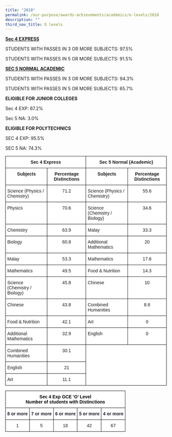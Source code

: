 ```yaml
---
title: "2018"
permalink: /our-purpose/awards-achievements/academics/o-levels/2018
description: ""
third_nav_title: O levels
---
```

<strong><u>Sec 4 EXPRESS</strong></u>

STUDENTS WITH PASSES IN 3 OR MORE SUBJECTS: 97.5%

STUDENTS WITH PASSES IN 5 OR MORE SUBJECTS: 91.5%

<strong><u>SEC 5 NORMAL ACADEMIC</strong></u>

STUDENTS WITH PASSES IN 3 OR MORE SUBJECTS: 94.3%

STUDENTS WITH PASSES IN 5 OR MORE SUBJECTS: 65.7%

**ELIGIBLE FOR JUNIOR COLLEGES**

Sec 4 EXP: 67.2%

Sec 5 NA: 3.0%

**ELIGIBLE FOR POLYTECHNICS**

SEC 4 EXP: 95.5%

SEC 5 NA: 74.3%

<style type="text/css">
.tg  {border-collapse:collapse;border-spacing:0;}
.tg td{border-color:black;border-style:solid;border-width:1px;font-family:Arial, sans-serif;font-size:14px;
  overflow:hidden;padding:10px 5px;word-break:normal;}
.tg th{border-color:black;border-style:solid;border-width:1px;font-family:Arial, sans-serif;font-size:14px;
  font-weight:normal;overflow:hidden;padding:10px 5px;word-break:normal;}
.tg .tg-9hzb{background-color:#FFF;font-weight:bold;text-align:center;vertical-align:top}
.tg .tg-ktyi{background-color:#FFF;text-align:left;vertical-align:top}
.tg .tg-7yig{background-color:#FFF;text-align:center;vertical-align:top}
</style>
<table class="tg">
<thead>
  <tr>
    <th class="tg-9hzb" colspan="2">Sec 4 Express</th>
    <th class="tg-9hzb" colspan="3">Sec 5 Normal (Academic)</th>
  </tr>
</thead>
<tbody>
  <tr>
    <td class="tg-9hzb">Subjects</td>
    <td class="tg-9hzb">Percentage Distinctions</td>
    <td class="tg-9hzb" colspan="2">Subjects</td>
    <td class="tg-9hzb">Percentage Distinctions</td>
  </tr>
  <tr>
    <td class="tg-ktyi">Science (Physics / Chemistry)</td>
    <td class="tg-7yig">71.2</td>
    <td class="tg-ktyi" colspan="2">Science (Physics / Chemistry)</td>
    <td class="tg-7yig">55.6</td>
  </tr>
  <tr>
    <td class="tg-ktyi">Physics</td>
    <td class="tg-7yig">70.6</td>
    <td class="tg-ktyi" colspan="2">Science (Chemistry / Biology)</td>
    <td class="tg-7yig">34.6</td>
  </tr>
  <tr>
    <td class="tg-ktyi">Chemistry</td>
    <td class="tg-7yig">63.9</td>
    <td class="tg-ktyi" colspan="2">Malay</td>
    <td class="tg-7yig">33.3</td>
  </tr>
  <tr>
    <td class="tg-ktyi">Biology</td>
    <td class="tg-7yig">60.8</td>
    <td class="tg-ktyi" colspan="2">Additional Mathematics</td>
    <td class="tg-7yig">20</td>
  </tr>
  <tr>
    <td class="tg-ktyi">Malay</td>
    <td class="tg-7yig">53.3</td>
    <td class="tg-ktyi" colspan="2">Mathematics</td>
    <td class="tg-7yig">17.6</td>
  </tr>
  <tr>
    <td class="tg-ktyi">Mathematics</td>
    <td class="tg-7yig">49.5</td>
    <td class="tg-ktyi" colspan="2">Food &amp; Nutrition</td>
    <td class="tg-7yig">14.3</td>
  </tr>
  <tr>
    <td class="tg-ktyi">Science (Chemistry / Biology)</td>
    <td class="tg-7yig">45.8</td>
    <td class="tg-ktyi" colspan="2">Chinese</td>
    <td class="tg-7yig">10</td>
  </tr>
  <tr>
    <td class="tg-ktyi">Chinese</td>
    <td class="tg-7yig">43.8</td>
    <td class="tg-ktyi" colspan="2">Combined Humanities</td>
    <td class="tg-7yig">8.6</td>
  </tr>
  <tr>
    <td class="tg-ktyi">Food &amp; Nutrition</td>
    <td class="tg-7yig">42.1</td>
    <td class="tg-ktyi" colspan="2">Art</td>
    <td class="tg-7yig">0</td>
  </tr>
  <tr>
    <td class="tg-ktyi">Additional Mathematics</td>
    <td class="tg-7yig">32.9</td>
    <td class="tg-ktyi" colspan="2">English</td>
    <td class="tg-7yig">0</td>
  </tr>
  <tr>
    <td class="tg-ktyi">Combined Humanities</td>
    <td class="tg-7yig">30.1</td>
    <td class="tg-ktyi" colspan="3" rowspan="3"> &nbsp;&nbsp;<br>&nbsp;&nbsp;<br>&nbsp;&nbsp;</td>
  </tr>
  <tr>
    <td class="tg-ktyi">English</td>
    <td class="tg-7yig">21</td>
  </tr>
  <tr>
    <td class="tg-ktyi">Art</td>
    <td class="tg-7yig">11.1</td>
  </tr>
</tbody>
</table>

<style type="text/css">
.tg  {border-collapse:collapse;border-spacing:0;}
.tg td{border-color:black;border-style:solid;border-width:1px;font-family:Arial, sans-serif;font-size:14px;
  overflow:hidden;padding:10px 5px;word-break:normal;}
.tg th{border-color:black;border-style:solid;border-width:1px;font-family:Arial, sans-serif;font-size:14px;
  font-weight:normal;overflow:hidden;padding:10px 5px;word-break:normal;}
.tg .tg-9hzb{background-color:#FFF;font-weight:bold;text-align:center;vertical-align:top}
.tg .tg-bion{background-color:#FFF;color:#201829;font-weight:bold;text-align:center;vertical-align:top}
.tg .tg-7yig{background-color:#FFF;text-align:center;vertical-align:top}
</style>
<table class="tg">
<thead>
  <tr>
    <th class="tg-9hzb" colspan="5"><span style="color:black">Sec 4 Exp GCE ‘O’ Level</span><br><span style="color:black">Number of students with Distinctions</span></th>
  </tr>
</thead>
<tbody>
  <tr>
    <td class="tg-bion"><span style="color:#201829">8 or more</span></td>
    <td class="tg-bion"><span style="color:#201829">7 or more</span></td>
    <td class="tg-bion"><span style="color:#201829">6 or more</span></td>
    <td class="tg-bion"><span style="color:#201829">5 or more</span></td>
    <td class="tg-bion"><span style="color:#201829">4 or more</span></td>
  </tr>
  <tr>
    <td class="tg-7yig">1</td>
    <td class="tg-7yig">5</td>
    <td class="tg-7yig">18</td>
    <td class="tg-7yig">42</td>
    <td class="tg-7yig">67</td>
  </tr>
</tbody>
</table>
